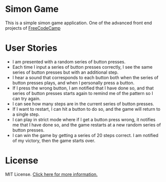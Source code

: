 # Simon Game

This is a simple simon game application. One of the advanced front end projects of [FreeCodeCamp](https://www.freecodecamp.com/challenges/build-a-simon-game)


# User Stories

-  I am presented with a random series of button presses.
- Each time I input a series of button presses correctly, I see the same series of button presses but with an additional step.
- I hear a sound that corresponds to each button both when the series of button presses plays, and when I personally press a button.
- If I press the wrong button, I am notified that I have done so, and that series of button presses starts again to remind me of the pattern so I can try again.
-  I can see how many steps are in the current series of button presses.
- If I want to restart, I can hit a button to do so, and the game will return to a single step.
-  I can play in strict mode where if I get a button press wrong, it notifies me that I have done so, and the game restarts at a new random series of button presses.
- I can win the game by getting a series of 20 steps correct. I am notified of my victory, then the game starts over.

# License

MIT License. [Click here for more information.](LICENSE.md)
